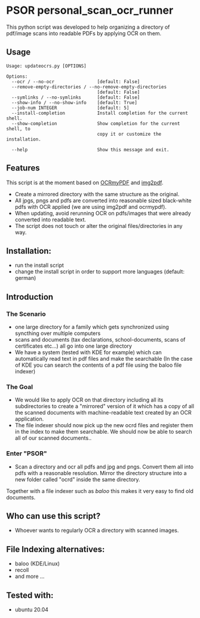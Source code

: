 # PSOR personal_scan_ocr_runner

This python script was developed to help organizing a directory of pdf/image scans into readable PDFs by applying OCR on them.

## Usage

```
Usage: updateocrs.py [OPTIONS]

Options:
  --ocr / --no-ocr                [default: False]
  --remove-empty-directories / --no-remove-empty-directories
                                  [default: False]
  --symlinks / --no-symlinks      [default: False]
  --show-info / --no-show-info    [default: True]
  --job-num INTEGER               [default: 5]
  --install-completion            Install completion for the current shell.
  --show-completion               Show completion for the current shell, to
                                  copy it or customize the installation.

  --help                          Show this message and exit.
```

## Features

This script is at the moment based on [OCRmyPDF](https://github.com/jbarlow83/OCRmyPDF) and [img2pdf](https://gitlab.mister-muffin.de/josch/img2pdf).

- Create a mirrored directory with the same structure as the original.
- All jpgs, pngs and pdfs are converted into reasonable sized black-white pdfs with OCR applied (we are using img2pdf and ocrmypdf).
- When updating, avoid rerunning OCR on pdfs/images that were already converted into readable text.
- The script does not touch or alter the original files/directories in any way.

## Installation:

- run the install script
- change the install script in order to support more languages (default: german)

## Introduction

### The Scenario

- one large directory for a family which gets synchronized using syncthing over multiple computers
- scans and documents (tax declarations, school-documents, scans of certificates etc...) all go into one large directory
- We have a system (tested with KDE for example) which can automatically read text in pdf
  files and make the searchable (In the case of KDE you can search the contents of a pdf file using
  the baloo file indexer)

### The Goal

- We would like to apply OCR on that directory including all its subdirectories to create a "mirrored" version of it
  which has a copy of all the scanned documents with machine-readable text created by an OCR application.
- The file indexer should now pick up the new ocrd files and register them in the index to make them searchable. We should
  now be able to search all of our scanned documents..

### Enter "PSOR"

- Scan a directory and ocr all pdfs and jpg and pngs. Convert them all into pdfs with a reasonable resolution.
  Mirror the directory structure into a new folder called "ocrd" inside the same directory.
  
Together with a file indexer such as *baloo* this makes it very easy to find old documents.

## Who can use this script?

- Whoever wants to regularly OCR a directory with scanned images.

## File Indexing alternatives:

- baloo (KDE/Linux)
- recoll
- and more ...

## Tested with:

- ubuntu 20.04

